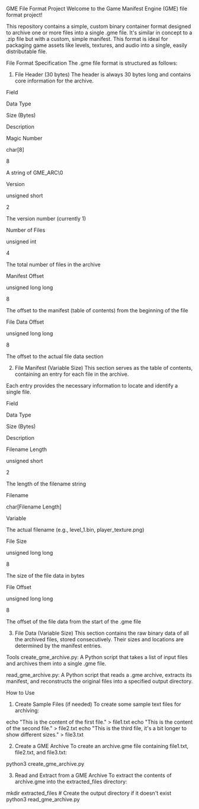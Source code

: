 GME File Format Project
Welcome to the Game Manifest Engine (GME) file format project!

This repository contains a simple, custom binary container format designed to archive one or more files into a single .gme file. It's similar in concept to a .zip file but with a custom, simple manifest. This format is ideal for packaging game assets like levels, textures, and audio into a single, easily distributable file.

File Format Specification
The .gme file format is structured as follows:

1. File Header (30 bytes)
The header is always 30 bytes long and contains core information for the archive.

Field

Data Type

Size (Bytes)

Description

Magic Number

char[8]

8

A string of GME_ARC\0

Version

unsigned short

2

The version number (currently 1)

Number of Files

unsigned int

4

The total number of files in the archive

Manifest Offset

unsigned long long

8

The offset to the manifest (table of contents) from the beginning of the file

File Data Offset

unsigned long long

8

The offset to the actual file data section

2. File Manifest (Variable Size)
This section serves as the table of contents, containing an entry for each file in the archive.

Each entry provides the necessary information to locate and identify a single file.

Field

Data Type

Size (Bytes)

Description

Filename Length

unsigned short

2

The length of the filename string

Filename

char[Filename Length]

Variable

The actual filename (e.g., level_1.bin, player_texture.png)

File Size

unsigned long long

8

The size of the file data in bytes

File Offset

unsigned long long

8

The offset of the file data from the start of the .gme file

3. File Data (Variable Size)
This section contains the raw binary data of all the archived files, stored consecutively. Their sizes and locations are determined by the manifest entries.

Tools
create_gme_archive.py: A Python script that takes a list of input files and archives them into a single .gme file.

read_gme_archive.py: A Python script that reads a .gme archive, extracts its manifest, and reconstructs the original files into a specified output directory.

How to Use
1. Create Sample Files (if needed)
To create some sample text files for archiving:

echo "This is the content of the first file." > file1.txt
echo "This is the content of the second file." > file2.txt
echo "This is the third file, it's a bit longer to show different sizes." > file3.txt

2. Create a GME Archive
To create an archive.gme file containing file1.txt, file2.txt, and file3.txt:

python3 create_gme_archive.py

3. Read and Extract from a GME Archive
To extract the contents of archive.gme into the extracted_files directory:

mkdir extracted_files # Create the output directory if it doesn't exist
python3 read_gme_archive.py
